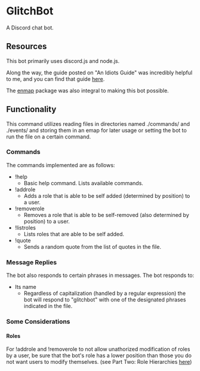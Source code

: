 # GlitchBot
A Discord chat bot.

## Resources

This bot primarily uses discord.js and node.js.

Along the way, the guide posted on "An Idiots Guide" was incredibly helpful to me, and you can find that guide [here](https://anidiots.guide/first-bot/your-first-bot).

The [enmap](https://www.npmjs.com/package/enmap) package was also integral to making this bot possible.

## Functionality
This command utilizes reading files in directories named ./commands/ and ./events/ and storing them in an emap for later usage or setting the bot to run the file on a certain command.

### Commands
The commands implemented are as follows: 
- !help
  - Basic help command. Lists available commands.
- !addrole
  - Adds a role that is able to be self added (determined by position) to a user.
- !removerole
  - Removes a role that is able to be self-removed (also determined by position) to a user.
- !listroles
  - Lists roles that are able to be self added.
- !quote
  - Sends a random quote from the list of quotes in the file.

### Message Replies
The bot also responds to certain phrases in messages. The bot responds to:
- Its name
  - Regardless of capitalization (handled by a regular expression) the bot will respond to "glitchbot" with one of the designated phrases indicated in the file.

### Some Considerations
#### Roles
For !addrole and !removerole to not allow unathorized modification of roles by a user, be sure that the bot's role has a lower position than those you do not want users to modify themselves. (see Part Two: Role Hierarchies [here](https://support.discordapp.com/hc/en-us/articles/214836687-Role-Management-101))